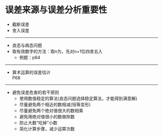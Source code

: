# 误差来源与误差分析重要性
+ 截断误差
+ 舍入误差
---
+ 良态与病态问题
+ 取有效数字的方法：取n为，先对n+1位四舍五入 
    - 例题：p64
---
+ 算术运算的误差估计  
P68
---
+ 避免误差危害的若干原则
    - 使用数值稳定的算法(良态问题选择稳定算法，才能得到满意解)
    - 尽量避免两个相近的数相减(恒等变形)
    - 尽量避免两个绝对值很大的数相乘
    - 避免用绝对值很小的数做除数
    - 防止大数“吃掉”小数
    - 简化计算步骤，减少运算次数